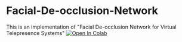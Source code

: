 # Facial-De-occlusion-Network
This is an implementation of "Facial De-occlusion Network for Virtual Telepresence Systems"
[![Open In Colab](https://colab.research.google.com/assets/colab-badge.svg)](https://colab.research.google.com/drive/1OrpR9FAfXnJij0ecQkgE6KGWf7kLt3p3?usp=sharing)
